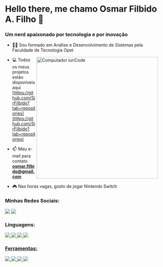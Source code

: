 <h1>Hello there, me chamo Osmar Filbido A. Filho 🖖</h1>
<h3>Um nerd apaixonado por tecnologia e por inovação</h3>

<!-- <p align="left"> <img src="https://komarev.com/ghpvc/?username=SirFilbido&label=Profile%20views&color=0e75b6&style=flat" alt="SirFilbido" /> </p> -->

- 👨‍🎓 Sou formado em Análise e Desenvolvimento de Sistemas pela Faculdade de Tecnologia Opet

<img src="https://raw.githubusercontent.com/MicaelliMedeiros/micaellimedeiros/master/image/computer-illustration.png" min-width="400px" max-width="400px" width="400px" align="right" alt="Computador iuriCode">

- 💻 Todos os meus projetos estão disponíveis aqui [https://github.com/SirFilbido?tab=repositories](https://github.com/SirFilbido?tab=repositories)

- 📫 Meu e-mail para contato **osmar.filbido@gmail.com**

- 🎮 Nas horas vagas, gosto de jogar Nintendo Switch

<h3 align="left">Minhas Redes Sociais:</h3>
<a href="https://www.linkedin.com/in/osmarfilbido/"> <img src="https://img.shields.io/badge/LinkedIn-0077B5?style=for-the-badge&logo=linkedin&logoColor=white" /></a>
<a href="https://www.instagram.com/sirfilbido/"><img src="https://img.shields.io/badge/Instagram-E4405F?style=for-the-badge&logo=instagram&logoColor=white" /></a>

<h3 align="left">Linguagens:</h3>
<div>
  <a href="https://www.android.com/"> <img src="https://img.shields.io/badge/Android-3DDC84?style=for-the-badge&logo=android&logoColor=white" />
  <a href="https://kotlinlang.org/"> <img src="https://img.shields.io/badge/Kotlin-0095D5?&style=for-the-badge&logo=kotlin&logoColor=white" />
<!--   <a href="https://www.apple.com/ios"> <img src="https://img.shields.io/badge/iOS-000000?style=for-the-badge&logo=ios&logoColor=white" />
  <a href="https://www.apple.com/swift/"> <img src="https://img.shields.io/badge/Swift-FA7343?style=for-the-badge&logo=swift&logoColor=white" /> -->
  <a href="https://dart.dev/"> <img src="https://img.shields.io/badge/Dart-0175C2?style=for-the-badge&logo=dart&logoColor=white" />
  <a href="https://flutter.dev/"> <img src="https://img.shields.io/badge/Flutter-02569B?style=for-the-badge&logo=flutter&logoColor=white" />
</div>

<h3 align="left">Ferramentas:</h3>
<div>
  <a href="https://firebase.google.com/"> <img src="https://img.shields.io/badge/Firebase-F29D0C?style=for-the-badge&logo=firebase&logoColor=white" />
  <a href="https://www.atlassian.com/software/jira"> <img src="https://img.shields.io/badge/Jira-0052CC?style=for-the-badge&logo=firebase&logoColor=white" />
  <a href="https://developer.android.com/studio"> <img src="https://img.shields.io/badge/Android_Studio-3DDC84?style=for-the-badge&logo=firebase&logoColor=white" />
  <a href="https://code.visualstudio.com/"> <img src="https://img.shields.io/badge/Visual_Studio_Code-0078D4?style=for-the-badge&logo=firebase&logoColor=white" />
<!--   <a href="https://developer.apple.com/xcode/"> <img src="https://img.shields.io/badge/Xcode-007ACC?style=for-the-badge&logo=firebase&logoColor=white" /> -->
</div>

